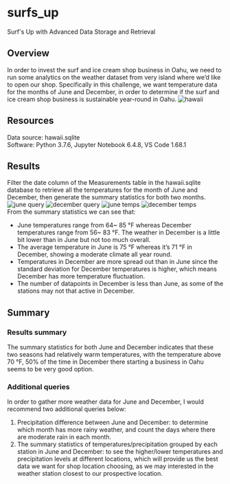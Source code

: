 # surfs_up
Surf's Up with Advanced Data Storage and Retrieval
## Overview
In order to invest the surf and ice cream shop business in Oahu, we need to run some analytics on the weather dataset from very island where we’d like to open our shop. Specifically in this challenge, we want temperature data for the months of June and December, in order to determine if the surf and ice cream shop business is sustainable year-round in Oahu.
![hawaii](https://user-images.githubusercontent.com/107179765/183343929-b2ffb186-5ed7-4238-9e81-232f991106c9.png)

## Resources
Data source: hawaii.sqlite <br/>
Software: Python 3.7.6,   Jupyter Notebook 6.4.8,   VS Code 1.68.1

## Results
Filter the date column of the Measurements table in the hawaii.sqlite database to retrieve all the temperatures for the month of June and December, then generate the summary statistics for both two months.<br/>
![june query](https://user-images.githubusercontent.com/107179765/183386738-80b56e4d-97d9-4c41-9527-cdffb7f8dd4c.png)
![december query](https://user-images.githubusercontent.com/107179765/183386755-6ee40ce5-ff14-4257-aa80-9181b7b95bf8.png)
![june temps](https://user-images.githubusercontent.com/107179765/183343774-14a0157d-16b6-462c-bfd6-f84a93914394.png)
![december temps](https://user-images.githubusercontent.com/107179765/183343808-903be047-85ab-4a35-a8c3-eda74108a4a8.png)<br/>
From the summary statistics we can see that:<br/>
-	June temperatures range from 64~ 85 °F whereas December temperatures range from 56~ 83 °F. The weather in December is a little bit lower than in June but not too much overall.
-	The average temperature in June is 75 °F whereas it’s 71 °F in December, showing a moderate climate all year round.
-	Temperatures in December are more spread out than in June since the standard deviation for December temperatures is higher, which means December has more temperature fluctuation.
-	The number of datapoints in December is less than June, as some of the stations may not that active in December.

## Summary
### Results summary
The summary statistics for both June and December indicates that these two seasons had relatively warm temperatures, with the temperature above 70 °F, 50% of the time in December there starting a business in Oahu seems to be very good option.
### Additional queries
In order to gather more weather data for June and December, I would recommend two additional  queries below:<br/>
1.	Precipitation difference between June and December: to determine which month has more rainy weather, and count the days where there are moderate rain in each month.
2.	The summary statistics of temperatures/precipitation grouped by each station in June and December: to see the higher/lower temperatures and precipitation levels at different locations, which will provide us the best data we want for shop location choosing, as we may interested in the weather station closest to our prospective location.
